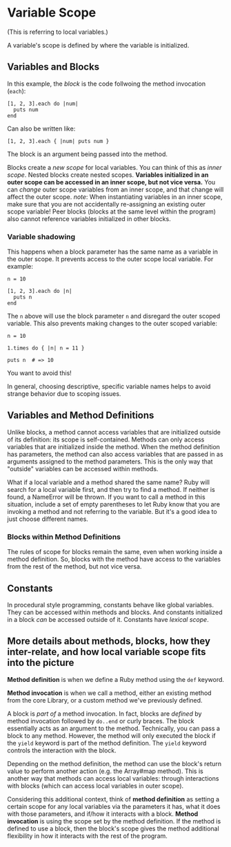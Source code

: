 # Variable Scope

(This is referring to local variables.)

A variable's scope is defined by where the variable is initialized.

## Variables and Blocks

In this example, the _block_ is the code follwoing the method invocation (`each`):

```
[1, 2, 3].each do |num|
  puts num
end
```

Can also be written like:

```
[1, 2, 3].each { |num| puts num }
```

The block is an argument being passed into the method.

Blocks create a _new scope_ for local variables. You can think of this as _inner scope_. Nested blocks create nested scopes.
**Variables initialized in an outer scope can be accessed in an inner scope, but not vice versa.**
You can _change_ outer scope variables from an inner scope, and that change will affect the outer scope.
_note_: When instantiating variables in an inner scope, make sure that you are not accidentally re-assigning an existing outer scope variable!
Peer blocks (blocks at the same level within the program) also cannot reference variables initialized in other blocks.

### Variable shadowing

This happens when a block parameter has the same name as a variable in the outer scope. It prevents access to the outer scope local variable. For example:

```
n = 10

[1, 2, 3].each do |n|
  puts n
end
```

The `n` above will use the block parameter `n` and disregard the outer scoped variable. This also prevents making changes to the outer scoped variable:

```
n = 10

1.times do { |n| n = 11 }

puts n  # => 10
```

You want to avoid this!

In general, choosing descriptive, specific variable names helps to avoid strange behavior due to scoping issues.

## Variables and Method Definitions

Unlike blocks, a method cannot access variables that are initialized outside of its definition: its scope is self-contained. Methods can only access variables that are initialized inside the method.
When the method definition has parameters, the method can also access variables that are passed in as arguments assigned to the method parameters. This is the only way that "outside" variables can be accessed within methods.

What if a local variable and a method shared the same name? Ruby will search for a local variable first, and then try to find a method. If neither is found, a NameError will be thrown.
If you want to call a method in this situation, include a set of empty parentheses to let Ruby know that you are invoking a method and not referring to the variable. But it's a good idea to just choose different names.

### Blocks within Method Definitions

The rules of scope for blocks remain the same, even when working inside a method definition. So, blocks with the method have access to the variables from the rest of the method, but not vice versa.

## Constants

In procedural style programming, constants behave like global variables. They can be accessed within methods and blocks. And constants initialized in a block _can_ be accessed outside of it.
Constants have _lexical scope_.

## More details about methods, blocks, how they inter-relate, and how local variable scope fits into the picture

**Method definition** is when we define a Ruby method using the `def` keyword.

**Method invocation** is when we call a method, either an existing method from the core Library, or a custom method we've previously defined.

A block is _part of_ a method invocation. In fact, blocks are _defined_ by method invocation followed by `do..end` or curly braces.
The block essentially acts as an argument to the method.
Technically, you can pass a block to any method. However, the method will only executed the block if the `yield` keyword is part of the method definition. The `yield` keyword controls the interaction with the block.

Depending on the method definition, the method can use the block's return value to perform another action (e.g. the Array#map method). This is another way that methods can access local variables: through interactions with blocks (which can access local variables in outer scope).

Considering this additional context, think of **method definition** as setting a certain scope for any local variables via the parameters it has, what it does with those parameters, and if/how it interacts with a block.
**Method invocation** is using the scope set by the method definition. If the method is defined to use a block, then the block's scope gives the method additional flexibility in how it interacts with the rest of the program.
